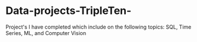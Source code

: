 # Data-projects-TripleTen-

Project's I have completed which include on the following topics: SQL, Time Series, ML, and Computer Vision
